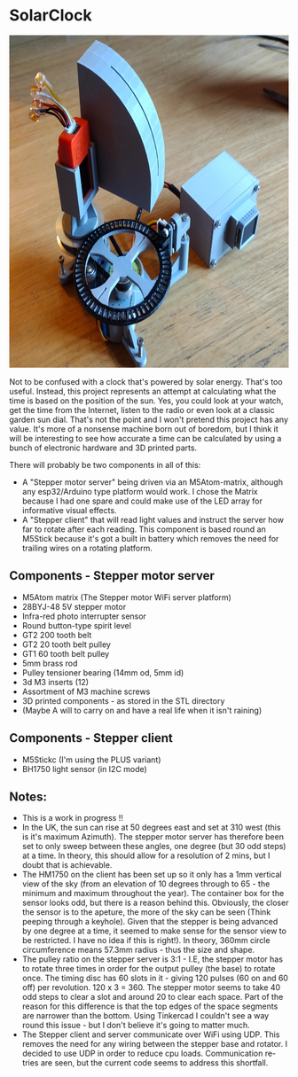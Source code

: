 # SolarClock
<img src="./images/SolarClock.jpg" width="800" height="600">

Not to be confused with a clock that's powered by solar energy. That's too useful. Instead, this project represents an attempt at calculating what the time is based on the position of the sun. Yes, you could look at your watch, get the time from the Internet, listen to the radio or even look at a classic garden sun dial. That's not the point and I won't pretend this project has any value. It's more of a nonsense machine born out of boredom, but I think it will be interesting to see how accurate a time can be calculated by using a bunch of electronic hardware and 3D printed parts.
 
There will probably be two components in all of this:

- A "Stepper motor server" being driven via an M5Atom-matrix, although any esp32/Arduino type platform would work. I chose the Matrix because I had one spare and could make use of the LED array for informative visual effects.
- A "Stepper client" that will read light values and instruct the server how far to rotate after each reading. This component is based round an M5Stick because it's got a built in battery which removes the need for trailing wires on a rotating platform.

## Components - Stepper motor server

- M5Atom matrix (The Stepper motor WiFi server platform)
- 28BYJ-48 5V stepper motor
- Infra-red photo interrupter sensor
- Round button-type spirit level
- GT2 200 tooth belt
- GT2 20 tooth belt pulley
- GT1 60 tooth belt pulley
- 5mm brass rod
- Pulley tensioner bearing (14mm od, 5mm id)
- 3d M3 inserts (12)
- Assortment of M3 machine screws
- 3D printed components - as stored in the STL directory
- (Maybe A will to carry on and have a real life when it isn't raining)

## Components - Stepper client

- M5Stickc (I'm using the PLUS variant)
- BH1750 light sensor (in I2C mode)

## Notes:

- This is a work in progress !!
- In the UK, the sun can rise at 50 degrees east and set at 310 west (this is it's maximum Azimuth). The stepper motor server has therefore been set to only sweep between these angles, one degree (but 30 odd steps) at a time. In theory, this should allow for a resolution of 2 mins, but I doubt that is achievable.
- The HM1750 on the client has been set up so it only has a 1mm vertical view of the sky (from an elevation of 10 degrees through to 65 - the minimum and maximum throughout the year). The container box for the sensor looks odd, but there is a reason behind this. Obviously, the closer the sensor is to the apeture, the more of the sky can be seen (Think peeping through a keyhole). Given that the stepper is being advanced by one degree at a time, it seemed to make sense for the sensor view to be restricted. I have no idea if this is right!). In theory, 360mm circle circumference means 57.3mm radius - thus the size and shape.  
- The pulley ratio on the stepper server is 3:1 - I.E, the stepper motor has to rotate three times in order for the output pulley (the base) to rotate once. The timing disc has 60 slots in it - giving 120 pulses (60 on and 60 off) per revolution. 120 x 3 = 360. The stepper motor seems to take 40 odd steps to clear a slot and around 20 to clear each space. Part of the reason for this difference is that the top edges of the space segments are narrower than the bottom. Using Tinkercad I couldn't see a way round this issue - but I don't believe it's going to matter much.  
- The Stepper client and server communicate over WiFi using UDP. This removes the need for any wiring between the stepper base and rotator. I decided to use UDP in order to reduce cpu loads. Communication re-tries are seen, but the current code seems to address this shortfall.
